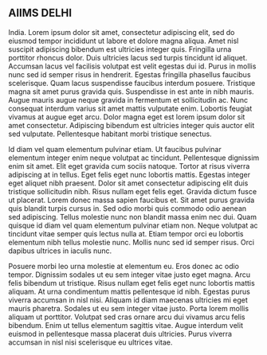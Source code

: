 ## AIIMS DELHI

India.
Lorem ipsum dolor sit amet, consectetur adipiscing elit, sed do eiusmod tempor incididunt ut labore et dolore magna aliqua. Amet nisl suscipit adipiscing bibendum est ultricies integer quis. Fringilla urna porttitor rhoncus dolor. Duis ultricies lacus sed turpis tincidunt id aliquet. Accumsan lacus vel facilisis volutpat est velit egestas dui id. Purus in mollis nunc sed id semper risus in hendrerit. Egestas fringilla phasellus faucibus scelerisque. Quam lacus suspendisse faucibus interdum posuere. Tristique magna sit amet purus gravida quis. Suspendisse in est ante in nibh mauris. Augue mauris augue neque gravida in fermentum et sollicitudin ac. Nunc consequat interdum varius sit amet mattis vulputate enim. Lobortis feugiat vivamus at augue eget arcu. Dolor magna eget est lorem ipsum dolor sit amet consectetur. Adipiscing bibendum est ultricies integer quis auctor elit sed vulputate. Pellentesque habitant morbi tristique senectus.

Id diam vel quam elementum pulvinar etiam. Ut faucibus pulvinar elementum integer enim neque volutpat ac tincidunt. Pellentesque dignissim enim sit amet. Elit eget gravida cum sociis natoque. Tortor at risus viverra adipiscing at in tellus. Eget felis eget nunc lobortis mattis. Egestas integer eget aliquet nibh praesent. Dolor sit amet consectetur adipiscing elit duis tristique sollicitudin nibh. Risus nullam eget felis eget. Gravida dictum fusce ut placerat. Lorem donec massa sapien faucibus et. Sit amet purus gravida quis blandit turpis cursus in. Sed odio morbi quis commodo odio aenean sed adipiscing. Tellus molestie nunc non blandit massa enim nec dui. Quam quisque id diam vel quam elementum pulvinar etiam non. Neque volutpat ac tincidunt vitae semper quis lectus nulla at. Etiam tempor orci eu lobortis elementum nibh tellus molestie nunc. Mollis nunc sed id semper risus. Orci dapibus ultrices in iaculis nunc.

Posuere morbi leo urna molestie at elementum eu. Eros donec ac odio tempor. Dignissim sodales ut eu sem integer vitae justo eget magna. Arcu felis bibendum ut tristique. Risus nullam eget felis eget nunc lobortis mattis aliquam. At urna condimentum mattis pellentesque id nibh. Egestas purus viverra accumsan in nisl nisi. Aliquam id diam maecenas ultricies mi eget mauris pharetra. Sodales ut eu sem integer vitae justo. Porta lorem mollis aliquam ut porttitor. Volutpat sed cras ornare arcu dui vivamus arcu felis bibendum. Enim ut tellus elementum sagittis vitae. Augue interdum velit euismod in pellentesque massa placerat duis ultricies. Purus viverra accumsan in nisl nisi scelerisque eu ultrices vitae.

